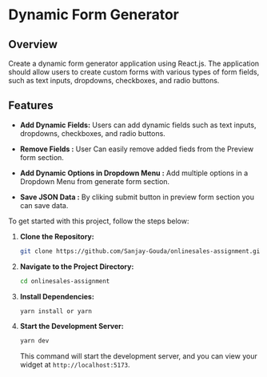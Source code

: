 
# Dynamic Form Generator



## Overview

Create a dynamic form generator application using React.js. The application should allow users to create custom forms with various types of form fields, such as text inputs, dropdowns, checkboxes, and radio buttons.


## Features

- **Add Dynamic Fields:** Users can add dynamic fields such as text inputs, dropdowns, checkboxes, and radio buttons.
- **Remove Fields :** User Can easily remove added fieds from the Preview form section.

- **Add Dynamic Options in Dropdown Menu :** Add multiple options in a Dropdown Menu from  generate form section.
 
 - **Save JSON Data :** By cliking submit button in preview form section you can save data.




To get started with this project, follow the steps below:

1. **Clone the Repository:**
    ```bash
    git clone https://github.com/Sanjay-Gouda/onlinesales-assignment.git
    ```

2. **Navigate to the Project Directory:**
    ```bash
    cd onlinesales-assignment

    ```

3. **Install Dependencies:**
    ```bash
    yarn install or yarn
    ```

4. **Start the Development Server:**
    ```bash
    yarn dev
    ```

    This command will start the development server, and you can view your widget at `http://localhost:5173`.




    
  





